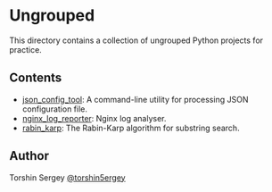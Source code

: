 # Ungrouped

This directory contains a collection of ungrouped Python projects for practice.

## Contents

- [json_config_tool](./json_config_tool): A command-line utility for processing JSON configuration file.
- [nginx_log_reporter](./nginx_log_reporter): Nginx log analyser.
- [rabin_karp](./rabin_karp): The Rabin-Karp algorithm for substring search.

## Author

Torshin Sergey [@torshin5ergey](https://github.com/torshin5ergey)
